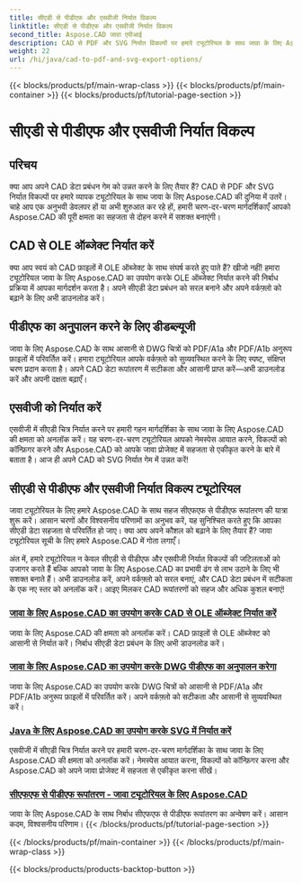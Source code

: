 ```yaml
---
title: सीएडी से पीडीएफ और एसवीजी निर्यात विकल्प
linktitle: सीएडी से पीडीएफ और एसवीजी निर्यात विकल्प
second_title: Aspose.CAD जावा एपीआई
description: CAD से PDF और SVG निर्यात विकल्पों पर हमारे ट्यूटोरियल के साथ जावा के लिए Aspose.CAD की शक्ति को अनलॉक करें। सीएडी डेटा को सटीकता और आसानी से आसानी से प्रबंधित करें।
weight: 22
url: /hi/java/cad-to-pdf-and-svg-export-options/
---
```


{{< blocks/products/pf/main-wrap-class >}}
{{< blocks/products/pf/main-container >}}
{{< blocks/products/pf/tutorial-page-section >}}

# सीएडी से पीडीएफ और एसवीजी निर्यात विकल्प



## परिचय

क्या आप अपने CAD डेटा प्रबंधन गेम को उन्नत करने के लिए तैयार हैं? CAD से PDF और SVG निर्यात विकल्पों पर हमारे व्यापक ट्यूटोरियल के साथ जावा के लिए Aspose.CAD की दुनिया में उतरें। चाहे आप एक अनुभवी डेवलपर हों या अभी शुरुआत कर रहे हों, हमारी चरण-दर-चरण मार्गदर्शिकाएँ आपको Aspose.CAD की पूरी क्षमता का सहजता से दोहन करने में सशक्त बनाएंगी।

## CAD से OLE ऑब्जेक्ट निर्यात करें

क्या आप स्वयं को CAD फ़ाइलों में OLE ऑब्जेक्ट के साथ संघर्ष करते हुए पाते हैं? खीजो नहीं! हमारा ट्यूटोरियल जावा के लिए Aspose.CAD का उपयोग करके OLE ऑब्जेक्ट निर्यात करने की निर्बाध प्रक्रिया में आपका मार्गदर्शन करता है। अपने सीएडी डेटा प्रबंधन को सरल बनाने और अपने वर्कफ़्लो को बढ़ाने के लिए अभी डाउनलोड करें।

## पीडीएफ का अनुपालन करने के लिए डीडब्ल्यूजी

जावा के लिए Aspose.CAD के साथ आसानी से DWG चित्रों को PDF/A1a और PDF/A1b अनुरूप फ़ाइलों में परिवर्तित करें। हमारा ट्यूटोरियल आपके वर्कफ़्लो को सुव्यवस्थित करने के लिए स्पष्ट, संक्षिप्त चरण प्रदान करता है। अपने CAD डेटा रूपांतरण में सटीकता और आसानी प्राप्त करें—अभी डाउनलोड करें और अपनी दक्षता बढ़ाएँ।

## एसवीजी को निर्यात करें

एसवीजी में सीएडी चित्र निर्यात करने पर हमारी गहन मार्गदर्शिका के साथ जावा के लिए Aspose.CAD की क्षमता को अनलॉक करें। यह चरण-दर-चरण ट्यूटोरियल आपको नेमस्पेस आयात करने, विकल्पों को कॉन्फ़िगर करने और Aspose.CAD को आपके जावा प्रोजेक्ट में सहजता से एकीकृत करने के बारे में बताता है। आज ही अपने CAD को SVG निर्यात गेम में उन्नत करें!

## सीएडी से पीडीएफ और एसवीजी निर्यात विकल्प ट्यूटोरियल
जावा ट्यूटोरियल के लिए हमारे Aspose.CAD के साथ सहज सीएफएफ से पीडीएफ रूपांतरण की यात्रा शुरू करें। आसान चरणों और विश्वसनीय परिणामों का अनुभव करें, यह सुनिश्चित करते हुए कि आपका सीएडी डेटा सहजता से परिवर्तित हो जाए। क्या आप अपने कौशल को बढ़ाने के लिए तैयार हैं? जावा ट्यूटोरियल सूची के लिए हमारे Aspose.CAD में गोता लगाएँ।

अंत में, हमारे ट्यूटोरियल न केवल सीएडी से पीडीएफ और एसवीजी निर्यात विकल्पों की जटिलताओं को उजागर करते हैं बल्कि आपको जावा के लिए Aspose.CAD का प्रभावी ढंग से लाभ उठाने के लिए भी सशक्त बनाते हैं। अभी डाउनलोड करें, अपने वर्कफ़्लो को सरल बनाएं, और CAD डेटा प्रबंधन में सटीकता के एक नए स्तर को अनलॉक करें। आइए मिलकर CAD रूपांतरणों को सहज और अधिक कुशल बनाएं!

### [जावा के लिए Aspose.CAD का उपयोग करके CAD से OLE ऑब्जेक्ट निर्यात करें](./export-ole-objects-from-cad/)
जावा के लिए Aspose.CAD की क्षमता को अनलॉक करें। CAD फ़ाइलों से OLE ऑब्जेक्ट को आसानी से निर्यात करें। निर्बाध सीएडी डेटा प्रबंधन के लिए अभी डाउनलोड करें।
### [जावा के लिए Aspose.CAD का उपयोग करके DWG पीडीएफ का अनुपालन करेगा](./dwg-to-compliance-pdf/)
जावा के लिए Aspose.CAD का उपयोग करके DWG चित्रों को आसानी से PDF/A1a और PDF/A1b अनुरूप फ़ाइलों में परिवर्तित करें। अपने वर्कफ़्लो को सटीकता और आसानी से सुव्यवस्थित करें।
### [Java के लिए Aspose.CAD का उपयोग करके SVG में निर्यात करें](./export-to-svg/)
एसवीजी में सीएडी चित्र निर्यात करने पर हमारी चरण-दर-चरण मार्गदर्शिका के साथ जावा के लिए Aspose.CAD की क्षमता को अनलॉक करें। नेमस्पेस आयात करना, विकल्पों को कॉन्फ़िगर करना और Aspose.CAD को अपने जावा प्रोजेक्ट में सहजता से एकीकृत करना सीखें।
### [सीएफएफ से पीडीएफ रूपांतरण - जावा ट्यूटोरियल के लिए Aspose.CAD](./cff-to-pdf-conversion/)
जावा के लिए Aspose.CAD के साथ निर्बाध सीएफएफ से पीडीएफ रूपांतरण का अन्वेषण करें। आसान कदम, विश्वसनीय परिणाम।
{{< /blocks/products/pf/tutorial-page-section >}}

{{< /blocks/products/pf/main-container >}}
{{< /blocks/products/pf/main-wrap-class >}}

{{< blocks/products/products-backtop-button >}}
